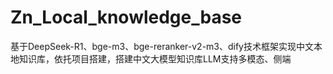 # Zn_Local_knowledge_base
基于DeepSeek-R1、bge-m3、bge-reranker-v2-m3、dify技术框架实现中文本地知识库，依托项目搭建，搭建中文大模型知识库LLM支持多模态、侧端
